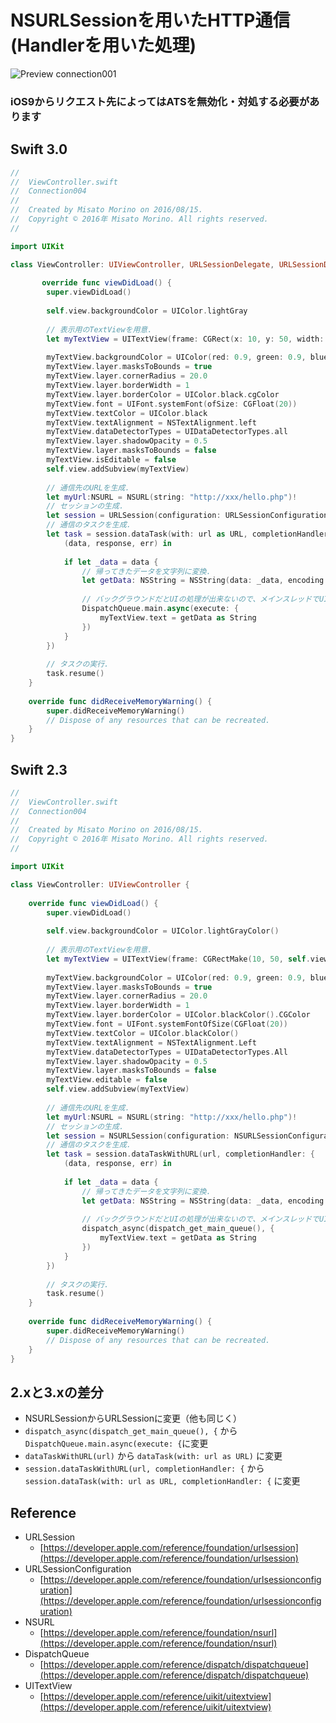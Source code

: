 # NSURLSessionを用いたHTTP通信(Handlerを用いた処理)

![Preview connection001](./img/Connection004.png)

### iOS9からリクエスト先によってはATSを無効化・対処する必要があります

## Swift 3.0

```swift
//
//  ViewController.swift
//  Connection004
//
//  Created by Misato Morino on 2016/08/15.
//  Copyright © 2016年 Misato Morino. All rights reserved.
//

import UIKit

class ViewController: UIViewController, URLSessionDelegate, URLSessionDataDelegate {
    
       override func viewDidLoad() {
        super.viewDidLoad()
        
        self.view.backgroundColor = UIColor.lightGray
        
        // 表示用のTextViewを用意.
        let myTextView = UITextView(frame: CGRect(x: 10, y: 50, width: self.view.frame.width - 20, height: 500))
        
        myTextView.backgroundColor = UIColor(red: 0.9, green: 0.9, blue: 1, alpha: 1.0)
        myTextView.layer.masksToBounds = true
        myTextView.layer.cornerRadius = 20.0
        myTextView.layer.borderWidth = 1
        myTextView.layer.borderColor = UIColor.black.cgColor
        myTextView.font = UIFont.systemFont(ofSize: CGFloat(20))
        myTextView.textColor = UIColor.black
        myTextView.textAlignment = NSTextAlignment.left
        myTextView.dataDetectorTypes = UIDataDetectorTypes.all
        myTextView.layer.shadowOpacity = 0.5
        myTextView.layer.masksToBounds = false
        myTextView.isEditable = false
        self.view.addSubview(myTextView)
        
        // 通信先のURLを生成.
        let myUrl:NSURL = NSURL(string: "http://xxx/hello.php")!
        // セッションの生成.
        let session = URLSession(configuration: URLSessionConfiguration.default)
        // 通信のタスクを生成.
        let task = session.dataTask(with: url as URL, completionHandler: {
            (data, response, err) in
            
            if let _data = data {
                // 帰ってきたデータを文字列に変換.
                let getData: NSString = NSString(data: _data, encoding: String.Encoding.utf8.rawValue)!
                
                // バックグラウンドだとUIの処理が出来ないので、メインスレッドでUIの処理を行わせる.
                DispatchQueue.main.async(execute: {
                    myTextView.text = getData as String
                })
            }
        })
        
        // タスクの実行.
        task.resume()
    }
    
    override func didReceiveMemoryWarning() {
        super.didReceiveMemoryWarning()
        // Dispose of any resources that can be recreated.
    } 
} 
```

## Swift 2.3

```swift
//
//  ViewController.swift
//  Connection004
//
//  Created by Misato Morino on 2016/08/15.
//  Copyright © 2016年 Misato Morino. All rights reserved.
//

import UIKit

class ViewController: UIViewController {
    
    override func viewDidLoad() {
        super.viewDidLoad()
        
        self.view.backgroundColor = UIColor.lightGrayColor()
        
        // 表示用のTextViewを用意.
        let myTextView = UITextView(frame: CGRectMake(10, 50, self.view.frame.width - 20, 500))
        
        myTextView.backgroundColor = UIColor(red: 0.9, green: 0.9, blue: 1, alpha: 1.0)
        myTextView.layer.masksToBounds = true
        myTextView.layer.cornerRadius = 20.0
        myTextView.layer.borderWidth = 1
        myTextView.layer.borderColor = UIColor.blackColor().CGColor
        myTextView.font = UIFont.systemFontOfSize(CGFloat(20))
        myTextView.textColor = UIColor.blackColor()
        myTextView.textAlignment = NSTextAlignment.Left
        myTextView.dataDetectorTypes = UIDataDetectorTypes.All
        myTextView.layer.shadowOpacity = 0.5
        myTextView.layer.masksToBounds = false
        myTextView.editable = false
        self.view.addSubview(myTextView)
        
        // 通信先のURLを生成.
        let myUrl:NSURL = NSURL(string: "http://xxx/hello.php")!
        // セッションの生成.
        let session = NSURLSession(configuration: NSURLSessionConfiguration.defaultSessionConfiguration())
        // 通信のタスクを生成.
        let task = session.dataTaskWithURL(url, completionHandler: {
            (data, response, err) in
            
            if let _data = data {
                // 帰ってきたデータを文字列に変換.
                let getData: NSString = NSString(data: _data, encoding: NSUTF8StringEncoding)!
                
                // バックグラウンドだとUIの処理が出来ないので、メインスレッドでUIの処理を行わせる.
                dispatch_async(dispatch_get_main_queue(), {
                    myTextView.text = getData as String
                })
            }
        })
        
        // タスクの実行.
        task.resume()
    }
    
    override func didReceiveMemoryWarning() {
        super.didReceiveMemoryWarning()
        // Dispose of any resources that can be recreated.
    }
} 
```

## 2.xと3.xの差分

* NSURLSessionからURLSessionに変更（他も同じく）
* ```dispatch_async(dispatch_get_main_queue(), {``` から```DispatchQueue.main.async(execute: {```に変更
* ```dataTaskWithURL(url)``` から ```dataTask(with: url as URL)``` に変更
* ```session.dataTaskWithURL(url, completionHandler: {``` から ```session.dataTask(with: url as URL, completionHandler: {``` に変更 

## Reference

* URLSession
	* [https://developer.apple.com/reference/foundation/urlsession](https://developer.apple.com/reference/foundation/urlsession)
* URLSessionConfiguration
    * [https://developer.apple.com/reference/foundation/urlsessionconfiguration](https://developer.apple.com/reference/foundation/urlsessionconfiguration)
* NSURL
    * [https://developer.apple.com/reference/foundation/nsurl](https://developer.apple.com/reference/foundation/nsurl)
* DispatchQueue
    * [https://developer.apple.com/reference/dispatch/dispatchqueue](https://developer.apple.com/reference/dispatch/dispatchqueue)
* UITextView
	* [https://developer.apple.com/reference/uikit/uitextview](https://developer.apple.com/reference/uikit/uitextview)
